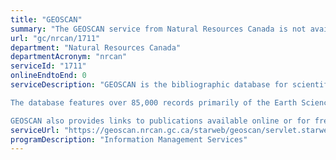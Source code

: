```yaml
---
title: "GEOSCAN"
summary: "The GEOSCAN service from Natural Resources Canada is not available end-to-end online, according to the GC Service Inventory."
url: "gc/nrcan/1711"
department: "Natural Resources Canada"
departmentAcronym: "nrcan"
serviceId: "1711"
onlineEndtoEnd: 0
serviceDescription: "GEOSCAN is the bibliographic database for scientific publications of Natural Resources Canada (NRCan).

The database features over 85,000 records primarily of the Earth Sciences (Geological Survey of Canada publications, National Atlas maps, Topographic maps, Remote sensing publications), and is continually growing with records on Mining, Materials and Energy. GEOSCAN also contains records on external publications authored by NRCan scientists and specialists.

GEOSCAN also provides links to publications available online or for free download, and information regarding NRCan programs."
serviceUrl: "https://geoscan.nrcan.gc.ca/starweb/geoscan/servlet.starweb?path=geoscan/geoscan_e.web"
programDescription: "Information Management Services"
---
```

